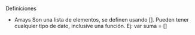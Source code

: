 Definiciones
* Arrays
Son una lista de elementos, se definen usando []. Pueden tener cualquier tipo de dato, inclusive una función. 
Ej: var suma = []